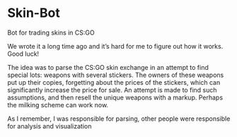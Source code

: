 # Skin-Bot
Bot for trading skins in CS:GO

We wrote it a long time ago and it’s hard for me to figure out how it works. Good luck!

The idea was to parse the CS:GO skin exchange in an attempt to find special lots: weapons with several stickers. 
The owners of these weapons put up their copies, forgetting about the prices of the stickers, which can significantly increase the price for sale. 
An attempt is made to find such assumptions, and then resell the unique weapons with a markup. Perhaps the milking scheme can work now.

As I remember, I was responsible for parsing, other people were responsible for analysis and visualization
